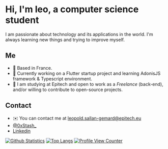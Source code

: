 # Hi, I'm leo, a computer science student

I am passionate about technology and its applications in the world. I'm always learning new things and trying to improve myself.
## Me

- 📍 Based in France.
- 🌱 Currently working on a Flutter startup project and learning AdonisJS framework & Typescript environment.
- 🏫 I am studying at Epitech and open to work as a *Freelance* (back-end), and/or willing to contribute to open-source projects.

## Contact
- ✉️ You can contact me at [leopold.sallan-gemard@epitech.eu](mailto:leopold.sallan-gemard@epitech.eu)
- [@0xStash_](https://twitter.com/0xStash_)
- [Linkedin](https://www.linkedin.com/in/leopold-sallan-gemard/)

[![Github Statistics](https://github-readme-stats.vercel.app/api?username=sgLeopold&count_private=true&show_icons=true&hide_border=true&theme=radical)](https://github.com/sgLeopold)
[![Top Langs](https://github-readme-stats.vercel.app/api/top-langs/?username=sgLeopold&layout=compact&count_private=true&theme=radical)](https://github.com/sgLeopold)
[![Profile View Counter](https://komarev.com/ghpvc/?username=sgLeopold)](https://github.com/sgLeopold)
